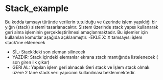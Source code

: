 # Stack_example

Bu kodda tamsayı türünde verilerin tutulduğu ve üzerinde işlem yapıldığı bir yığın (stack)
sistemi tasarlanacaktır. Sistem üzerinde stack yapısı kullanarak geri alma işleminin 
gerçekleştirilmesi amaçlanmaktadır. Bu işlemler için kullanılan komutlar aşağıda açıklanmıştır.
-EKLE X: X tamsayısı işlem stack’ine eklenecek
- SİL: Stack’deki son eleman silinecek
- YAZDIR: Stack içindeki elemanlar ekrana stack mantığında listelenecek ( son giren 
ilk çıkar)
- GERİ AL: Yapılan işlem geri alınacak 
Geri stack ve İşlem stack olmak üzere 2 tane stack veri yapısının kullanılması 
beklenmektedir.

